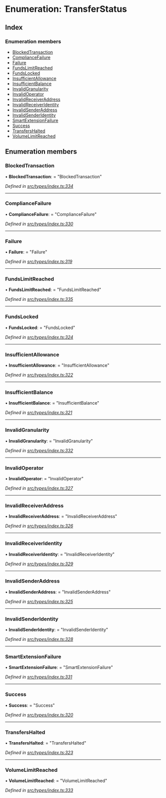 # Enumeration: TransferStatus

## Index

### Enumeration members

* [BlockedTransaction](transferstatus.md#blockedtransaction)
* [ComplianceFailure](transferstatus.md#compliancefailure)
* [Failure](transferstatus.md#failure)
* [FundsLimitReached](transferstatus.md#fundslimitreached)
* [FundsLocked](transferstatus.md#fundslocked)
* [InsufficientAllowance](transferstatus.md#insufficientallowance)
* [InsufficientBalance](transferstatus.md#insufficientbalance)
* [InvalidGranularity](transferstatus.md#invalidgranularity)
* [InvalidOperator](transferstatus.md#invalidoperator)
* [InvalidReceiverAddress](transferstatus.md#invalidreceiveraddress)
* [InvalidReceiverIdentity](transferstatus.md#invalidreceiveridentity)
* [InvalidSenderAddress](transferstatus.md#invalidsenderaddress)
* [InvalidSenderIdentity](transferstatus.md#invalidsenderidentity)
* [SmartExtensionFailure](transferstatus.md#smartextensionfailure)
* [Success](transferstatus.md#success)
* [TransfersHalted](transferstatus.md#transfershalted)
* [VolumeLimitReached](transferstatus.md#volumelimitreached)

## Enumeration members

###  BlockedTransaction

• **BlockedTransaction**: = "BlockedTransaction"

*Defined in [src/types/index.ts:334](https://github.com/PolymathNetwork/polymesh-sdk/blob/da32f46a/src/types/index.ts#L334)*

___

###  ComplianceFailure

• **ComplianceFailure**: = "ComplianceFailure"

*Defined in [src/types/index.ts:330](https://github.com/PolymathNetwork/polymesh-sdk/blob/da32f46a/src/types/index.ts#L330)*

___

###  Failure

• **Failure**: = "Failure"

*Defined in [src/types/index.ts:319](https://github.com/PolymathNetwork/polymesh-sdk/blob/da32f46a/src/types/index.ts#L319)*

___

###  FundsLimitReached

• **FundsLimitReached**: = "FundsLimitReached"

*Defined in [src/types/index.ts:335](https://github.com/PolymathNetwork/polymesh-sdk/blob/da32f46a/src/types/index.ts#L335)*

___

###  FundsLocked

• **FundsLocked**: = "FundsLocked"

*Defined in [src/types/index.ts:324](https://github.com/PolymathNetwork/polymesh-sdk/blob/da32f46a/src/types/index.ts#L324)*

___

###  InsufficientAllowance

• **InsufficientAllowance**: = "InsufficientAllowance"

*Defined in [src/types/index.ts:322](https://github.com/PolymathNetwork/polymesh-sdk/blob/da32f46a/src/types/index.ts#L322)*

___

###  InsufficientBalance

• **InsufficientBalance**: = "InsufficientBalance"

*Defined in [src/types/index.ts:321](https://github.com/PolymathNetwork/polymesh-sdk/blob/da32f46a/src/types/index.ts#L321)*

___

###  InvalidGranularity

• **InvalidGranularity**: = "InvalidGranularity"

*Defined in [src/types/index.ts:332](https://github.com/PolymathNetwork/polymesh-sdk/blob/da32f46a/src/types/index.ts#L332)*

___

###  InvalidOperator

• **InvalidOperator**: = "InvalidOperator"

*Defined in [src/types/index.ts:327](https://github.com/PolymathNetwork/polymesh-sdk/blob/da32f46a/src/types/index.ts#L327)*

___

###  InvalidReceiverAddress

• **InvalidReceiverAddress**: = "InvalidReceiverAddress"

*Defined in [src/types/index.ts:326](https://github.com/PolymathNetwork/polymesh-sdk/blob/da32f46a/src/types/index.ts#L326)*

___

###  InvalidReceiverIdentity

• **InvalidReceiverIdentity**: = "InvalidReceiverIdentity"

*Defined in [src/types/index.ts:329](https://github.com/PolymathNetwork/polymesh-sdk/blob/da32f46a/src/types/index.ts#L329)*

___

###  InvalidSenderAddress

• **InvalidSenderAddress**: = "InvalidSenderAddress"

*Defined in [src/types/index.ts:325](https://github.com/PolymathNetwork/polymesh-sdk/blob/da32f46a/src/types/index.ts#L325)*

___

###  InvalidSenderIdentity

• **InvalidSenderIdentity**: = "InvalidSenderIdentity"

*Defined in [src/types/index.ts:328](https://github.com/PolymathNetwork/polymesh-sdk/blob/da32f46a/src/types/index.ts#L328)*

___

###  SmartExtensionFailure

• **SmartExtensionFailure**: = "SmartExtensionFailure"

*Defined in [src/types/index.ts:331](https://github.com/PolymathNetwork/polymesh-sdk/blob/da32f46a/src/types/index.ts#L331)*

___

###  Success

• **Success**: = "Success"

*Defined in [src/types/index.ts:320](https://github.com/PolymathNetwork/polymesh-sdk/blob/da32f46a/src/types/index.ts#L320)*

___

###  TransfersHalted

• **TransfersHalted**: = "TransfersHalted"

*Defined in [src/types/index.ts:323](https://github.com/PolymathNetwork/polymesh-sdk/blob/da32f46a/src/types/index.ts#L323)*

___

###  VolumeLimitReached

• **VolumeLimitReached**: = "VolumeLimitReached"

*Defined in [src/types/index.ts:333](https://github.com/PolymathNetwork/polymesh-sdk/blob/da32f46a/src/types/index.ts#L333)*
